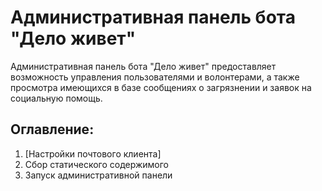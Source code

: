 # Административная панель бота "Дело живет"
Административная панель бота "Дело живет" предоставляет возможность управления пользователями и волонтерами, а также просмотра имеющихся в базе сообщениях о загрязнении и заявок на социальную помощь.

## Оглавление:
1. [Настройки почтового клиента]
2. Сбор статического содержимого
3. Запуск административной панели
